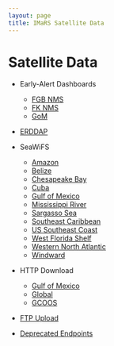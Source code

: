 ```yaml
---
layout: page
title: IMaRS Satellite Data
---
```


# Satellite Data
*  Early-Alert Dashboards
    - [FGB NMS ](http://grafana.marine.usf.edu:3000/dashboard/db/fgb-nms-early-alert-dashboard)
    - [FK NMS](http://grafana.marine.usf.edu:3000/dashboard/db/fk-nms-early-alert-dashboard)
    - [GoM](http://grafana.marine.usf.edu:3000/dashboard/db/gulf-of-mexico)

* [ERDDAP](http://imars-physalis.marine.usf.edu:8080/erddap/info/index.html?page=1&itemsPerPage=1000)

* SeaWiFS
    - [Amazon](http://imars.usf.edu/products/pass/seawifs/amaz/years)
    - [Belize](http://imars.usf.edu/products/pass/seawifs/belize/years)
    - [Chesapeake Bay](http://imars.usf.edu/products/pass/seawifs/cbay/years)
    - [Cuba](http://imars.usf.edu/products/pass/seawifs/cuba/years)
    - [Gulf of Mexico](http://imars.usf.edu/products/pass/seawifs/gcoos/years)
    - [Mississippi River](http://imars.usf.edu/products/pass/seawifs/mriver/years)
    - [Sargasso Sea](http://imars.usf.edu/products/pass/seawifs/sarg/years)
    - [Southeast Caribbean](http://imars.usf.edu/products/pass/seawifs/scar/years)
    - [US Southeast Coast](http://imars.usf.edu/products/pass/seawifs/seacoos/years)
    - [West Florida Shelf](http://imars.usf.edu/products/pass/seawifs/florida/years)
    - [Western North Atlantic](http://imars.usf.edu/products/pass/seawifs/wna/years)
    - [Windward](http://imars.usf.edu/products/pass/seawifs/windward/years)

* HTTP Download
    - [Gulf of Mexico](http://imars-webserver-01.marine.usf.edu/gom/)
    - [Global](http://imars-webserver-01.marine.usf.edu/global/)
    - [GCOOS](http://imars-webserver-01.marine.usf.edu/gcoos/)

* [FTP Upload](ftp://imars.marine.usf.edu/)
* [Deprecated Endpoints](deprecated-data-access)
